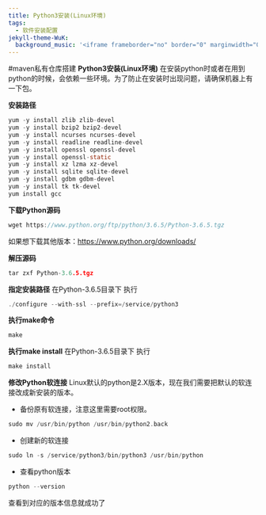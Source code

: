 ```yaml
---
title: Python3安装(Linux环境)
tags:
  - 软件安装配置
jekyll-theme-WuK:
  background_music: '<iframe frameborder="no" border="0" marginwidth="0" marginheight="0" width=100% height=86 src="//music.163.com/outchain/player?type=2&id=27876158&auto=0&height=66"></iframe>'
---
```


#maven私有仓库搭建
**Python3安装(Linux环境)**
在安装python时或者在用到python的时候，会依赖一些环境。为了防止在安装时出现问题，请确保机器上有一下包。

**安装路径**
```c
yum -y install zlib zlib-devel
yum -y install bzip2 bzip2-devel
yum -y install ncurses ncurses-devel
yum -y install readline readline-devel
yum -y install openssl openssl-devel
yum -y install openssl-static
yum -y install xz lzma xz-devel
yum -y install sqlite sqlite-devel
yum -y install gdbm gdbm-devel
yum -y install tk tk-devel
yum install gcc
```

**下载Python源码**
```c
wget https://www.python.org/ftp/python/3.6.5/Python-3.6.5.tgz
```

如果想下载其他版本：https://www.python.org/downloads/

**解压源码**
```c
tar zxf Python-3.6.5.tgz
```

**指定安装路径**
在Python-3.6.5目录下 执行

```c
./configure --with-ssl --prefix=/service/python3
```

**执行make命令**
```c
make
```

**执行make install**
在Python-3.6.5目录下 执行
```c
make install
```

**修改Python软连接**
Linux默认的python是2.X版本，现在我们需要把默认的软连接改成新安装的版本。
- 备份原有软连接，注意这里需要root权限。

```c
sudo mv /usr/bin/python /usr/bin/python2.back
```

- 创建新的软连接

```c
sudo ln -s /service/python3/bin/python3 /usr/bin/python
```

- 查看python版本

```c
python --version
```
查看到对应的版本信息就成功了















